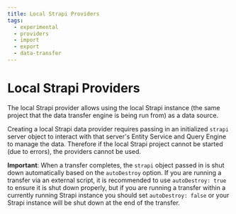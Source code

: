 ```yaml
---
title: Local Strapi Providers
tags:
  - experimental
  - providers
  - import
  - export
  - data-transfer
---
```


# Local Strapi Providers

The local Strapi provider allows using the local Strapi instance (the same project that the data transfer engine is being run from) as a data source.

Creating a local Strapi data provider requires passing in an initialized `strapi` server object to interact with that server's Entity Service and Query Engine to manage the data. Therefore if the local Strapi project cannot be started (due to errors), the providers cannot be used.

**Important**: When a transfer completes, the `strapi` object passed in is shut down automatically based on the `autoDestroy` option. If you are running a transfer via an external script, it is recommended to use `autoDestroy: true` to ensure it is shut down properly, but if you are running a transfer within a currently running Strapi instance you should set `autoDestroy: false` or your Strapi instance will be shut down at the end of the transfer.
